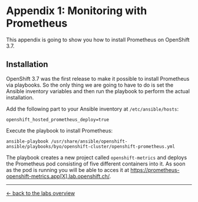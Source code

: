 # Appendix 1: Monitoring with Prometheus

This appendix is going to show you how to install Prometheus on OpenShift 3.7.


## Installation

OpenShift 3.7 was the first release to make it possible to install Prometheus via playbooks. So the only thing we are going to have to do is set the Ansible inventory variables and then run the playbook to perform the actual installation.

Add the following part to your Ansible inventory at `/etc/ansible/hosts`:
```
openshift_hosted_prometheus_deploy=true
```

Execute the playbook to install Prometheus:
```
ansible-playbook /usr/share/ansible/openshift-ansible/playbooks/byo/openshift-cluster/openshift-prometheus.yml
```

The playbook creates a new project called `openshift-metrics` and deploys the Prometheus pod consisting of five different containers into it. As soon as the pod is running you will be able to acces it at https://prometheus-openshift-metrics.app[X].lab.openshift.ch/.


---

[← back to the labs overview](../README.md)

